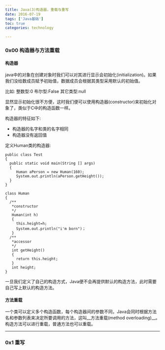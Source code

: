 ```yaml
---
title: Java(3)构造器，重载与重写
date: 2016-07-19
tags: ['Java基础']
toc: true
categories: technology

---
```


### 0x00 构造器与方法重载
#### 构造器
java中的对象在创建对象时我们可以对其进行显示会初始化(initialization)。如果我们没给数成员赋予初始值，数据成员会根据其类型采用默认的初始值。

比如:
整数型:0
布尔型:False
其它类型:null

显然显示初始化很不方便，这时我们便可以使用构造器(constructor)来初始化对象了，类似于C中的构造函数一样。

构造器的特征如下:
* 构造器的名字和类的名字相同
* 构造器没有返回值

定义Human类的构造器:

```
public class Test
{
  public static void main(String [] args)
  {
     Human aPerson = new Human(160);
     System.out.println(aPerson.getHeight());
  }
}

class Human
{
  /**
   *constructor
   */
   Human(int h)
   {
     this.height=h;
     System.out.println("i'm born")；
   }
  /**
   *accessor
   */
   int getHeight()
   {
     return this.height;
   }
   int height;
}
```

一旦我们定义了自己的构造方式，Java便不会再提供默认的构造方法，此时需要自己写上默认的构造方法。


#### 方法重载
一个类可以定义多个构造函数，每个构造器间的参数不同，Java会同时根据方法名和参数列表来决定所要调用的方法，这叫__方法重载(method overloading)__。构造方法可以进行重载，普通方法也可以重载。


---
### 0x1 重写


